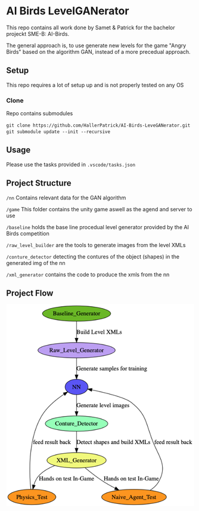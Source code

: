 # AI Birds LevelGANerator

This repo contains all work done by Samet & Patrick for the bachelor projeckt SME-B: AI-Birds. 

The general approach is, to use generate new levels for the game "Angry Birds" based on the algorithm GAN, instead of a more precedual approach.

## Setup 

This repo requires a lot of setup up and is not properly tested on any OS

### Clone

Repo contains submodules

`git clone https://github.com/HallerPatrick/AI-Birds-LeveGANerator.git`
`git submodule update --init --recursive`

## Usage

Please use the tasks provided in `.vscode/tasks.json`

## Project Structure

`/nn` Contains relevant data for the GAN algorithm

`/game` This folder contains the unity game aswell as the agend and server to use 

`/baseline` holds the base line procedual level generator provided by the AI Birds competition

`/raw_level_builder` are the tools to generate images from the level XMLs

`/conture_detector` detecting the contures of the object (shapes) in the generated img of the nn

`/xml_generator` contains the code to produce the xmls from the nn 

## Project Flow

![alt text](chain.png "Project Structure/Flow")
